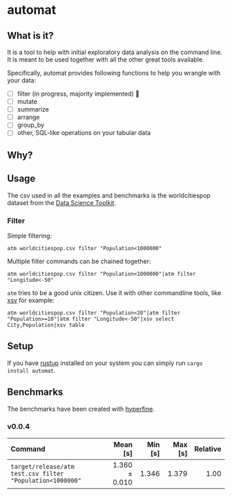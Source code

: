 # automat

## What is it?

It is a tool to help with initial exploratory data analysis on the command line. It is meant to be used together with all the other great tools available.

Specifically, automat provides following functions to help you wrangle with your data:

- [ ] filter (in progress, majority implemented) :toolbox:
- [ ] mutate
- [ ] summarize
- [ ] arrange
- [ ] group_by
- [ ] other, SQL-like operations on your tabular data

## Why?

## Usage

The csv used in all the examples and benchmarks is the worldcitiespop dataset from the [Data Science Toolkit](https://github.com/petewarden/dstkdata).

### Filter

Simple filtering:

`atm worldcitiespop.csv filter "Population<1000000"`

Multiple filter commands can be chained together:

`atm worldcitiespop.csv filter "Population<1000000"|atm filter "Longitude<-50"`

`atm` tries to be a good unix citizen. Use it with other commandline tools, like [xsv](https://github.com/BurntSushi/xsv) for example:

`atm worldcitiespop.csv filter "Population<20"|atm filter "Population>=10"|atm filter "Longitude<-50"|xsv select City,Population|xsv table`

## Setup

If you have [rustup](https://rustup.rs) installed on your system you can simply run `cargo install automat`.

## Benchmarks

The benchmarks have been created with [hyperfine](https://github.com/sharkdp/hyperfine).

### v0.0.4

| Command                                                   |      Mean [s] | Min [s] | Max [s] | Relative |
| :-------------------------------------------------------- | ------------: | ------: | ------: | -------: |
| `target/release/atm test.csv filter "Population<1000000"` | 1.360 ± 0.010 |   1.346 |   1.379 |     1.00 |
